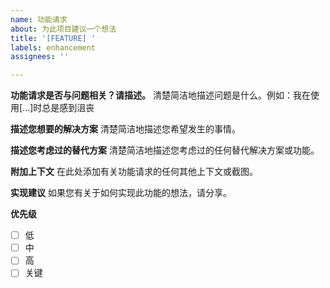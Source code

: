 ```yaml
---
name: 功能请求
about: 为此项目建议一个想法
title: '[FEATURE] '
labels: enhancement
assignees: ''

---
```


**功能请求是否与问题相关？请描述。**
清楚简洁地描述问题是什么。例如：我在使用[...]时总是感到沮丧

**描述您想要的解决方案**
清楚简洁地描述您希望发生的事情。

**描述您考虑过的替代方案**
清楚简洁地描述您考虑过的任何替代解决方案或功能。

**附加上下文**
在此处添加有关功能请求的任何其他上下文或截图。

**实现建议**
如果您有关于如何实现此功能的想法，请分享。

**优先级**
- [ ] 低
- [ ] 中
- [ ] 高
- [ ] 关键 